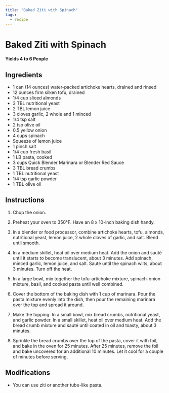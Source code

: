 ```yaml
---
title: "Baked Ziti with Spinach"
tags:
  - recipe
---
```


# Baked Ziti with Spinach

#### Yields 4 to 6 People

## Ingredients
- 1 can (14 ounces) water-packed artichoke hearts, drained and rinsed
- 12 ounces firm silken tofu, drained
- 1/4 cup sliced almonds
- 3 TBL nutritional yeast
- 2 TBL lemon juice
- 3 cloves garlic, 2 whole and 1 minced
- 1/4 tsp salt
- 2 tsp olive oil
- 0.5 yellow onion
- 4 cups spinach
- Squeeze of lemon juice
- 1 pinch salt
- 1/4 cup fresh basil
- 1 LB pasta, cooked
- 3 cups Quick Blender Marinara or Blender Red Sauce
- 3 TBL bread crumbs
- 1 TBL nutritional yeast
- 1/4 tsp garlic powder
- 1 TBL olive oil

## Instructions
1. Chop the onion.

2. Preheat your oven to 350°F. Have an 8 x 10-inch baking dish handy.

3. In a blender or food processor, combine artichoke hearts, tofu, almonds, nutritional yeast, lemon juice, 2 whole cloves of garlic, and salt. Blend until smooth.

4. In a medium skillet, heat oil over medium heat. Add the onion and sauté until it starts to become translucent, about 3 minutes. Add spinach, minced garlic, lemon juice, and salt. Sauté until the spinach wilts, about 3 minutes. Turn off the heat.

5. In a large bowl, mix together the tofu-artichoke mixture, spinach-onion mixture, basil, and cooked pasta until well combined.

6. Cover the bottom of the baking dish with 1 cup of marinara. Pour the pasta mixture evenly into the dish, then pour the remaining marinara over the top and spread it around.

7. Make the topping: In a small bowl, mix bread crumbs, nutritional yeast, and garlic powder. In a small skillet, heat oil over medium heat. Add the bread crumb mixture and sauté until coated in oil and toasty, about 3 minutes.

8. Sprinkle the bread crumbs over the top of the pasta, cover it with foil, and bake in the oven for 25 minutes. After 25 minutes, remove the foil and bake uncovered for an additional 10 minutes. Let it cool for a couple of minutes before serving.

## Modifications
- You can use ziti or another tube-like pasta.
